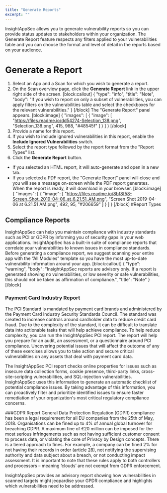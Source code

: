 ```yaml
---
title: "Generate Reports"
excerpt: ""
---
```

InsightAppSec allows you to generate vulnerability reports so you can provide status updates to stakeholders within your organization. The Generate Report feature respects any filters applied to your vulnerabilities table and you can choose the format and level of detail in the reports based on your audience.

# Generate a Report
1. Select an App and a Scan for which you wish to generate a report. 
2. On the Scan overview page, click the **Generate Report** link in the upper right side of the screen.
[block:callout]
{
  "type": "info",
  "title": "Note",
  "body": "If you wish to report on only a subset of vulnerabilities, you can apply filters on the vulnerabilities table and select the checkboxes for the relevant vulnerabilities."
}
[/block]
The "Generate Report" panel appears.
[block:image]
{
  "images": [
    {
      "image": [
        "https://files.readme.io/dd54274-Selection_138.png",
        "Selection_138.png",
        415,
        988,
        "#48545f"
      ]
    }
  ]
}
[/block]
3. Provide a name for this report. 
4. If you wish to include ignored vulnerabilities in this report, enable the **Include Ignored Vulnerabilities** switch. 
5. Select the report type followed by the report format from the "Report Types" list. 
6. Click the **Generate Report** button. 
  * If you selected an HTML report, it will auto-generate and open in a new tab. 
  * If you selected a PDF report, the "Generate Report" panel will close and you will see a message on-screen while the PDF report generates. When the report is ready, it will download in your browser.
[block:image]
{
  "images": [
    {
      "image": [
        "https://files.readme.io/8bf8f58-Screen_Shot_2019-04-06_at_6.21.51_AM.png",
        "Screen Shot 2019-04-06 at 6.21.51 AM.png",
        492,
        95,
        "#206659"
      ]
    }
  ]
}
[/block]
#Report Types
## Compliance Reports
InsightAppSec can help you maintain compliance with industry standards such as PCI or GDPR by informing you of security gaps in your web applications. InsightAppSec has a built-in suite of compliance reports that correlate your vulnerabilities to known issues in compliance standards. Before generating a compliance report, we suggest scanning your entire app with the “All Modules” template so you have the most up-to-date vulnerability information around your app. 
[block:callout]
{
  "type": "warning",
  "body": "InsightAppSec reports are advisory only. If a report is generated showing no vulnerabilities, or low severity or safe vulnerabilities, this should not be taken as affirmation of compliance.",
  "title": "Note"
}
[/block]
### Payment Card Industry Report
The PCI Standard is mandated by payment card brands and administered by the Payment Card Industry Security Standards Council. The standard was created to increase controls around cardholder data to reduce credit card fraud. Due to the complexity of the standard, it can be difficult to translate data into actionable tasks that will help achieve compliance. To help reduce complexity, you can run the InsightAppSec PCI report. The report will help you prepare for an audit, an assessment, or a questionnaire around PCI compliance. Uncovering potential issues that will affect the outcome of any of these exercises allows you to take action and secure critical vulnerabilities on any assets that deal with payment card data.

The InsightAppSec PCI report checks online properties for issues such as insecure data collection forms, cookie presence, third-party links, cross-site-scripting vulnerabilities, and SQL-injection vulnerabilities. InsightAppSec uses this information to generate an automatic checklist of potential compliance issues. By taking advantage of this information, you can proactively filter and prioritize identified issues to ensure faster remediation of your organization's most critical regulatory compliance concerns.


###GDPR Report
General Data Protection Regulation (GDPR) compliance has been a legal requirement for all EU companies from the 25th of May, 2018. Organisations can be fined up to 4% of annual global turnover for breaching GDPR. A maximum fine of €20 million can be imposed for the most serious infringements such as not having sufficient customer consent to process data, or violating the core of Privacy by Design concepts. There is a tiered approach to fines. For example, a company can be fined 2% for not having their records in order (article 28), not notifying the supervising authority and data subject about a breach, or not conducting impact assessment. It is important to note that these rules apply to both controllers and processors – meaning ‘clouds’ are not exempt from GDPR enforcement.

InsightAppSec provides an advisory report showing how vulnerabilities in scanned targets might jeopardise your GPDR compliance and highlights which vulnerabilities need to be addressed.